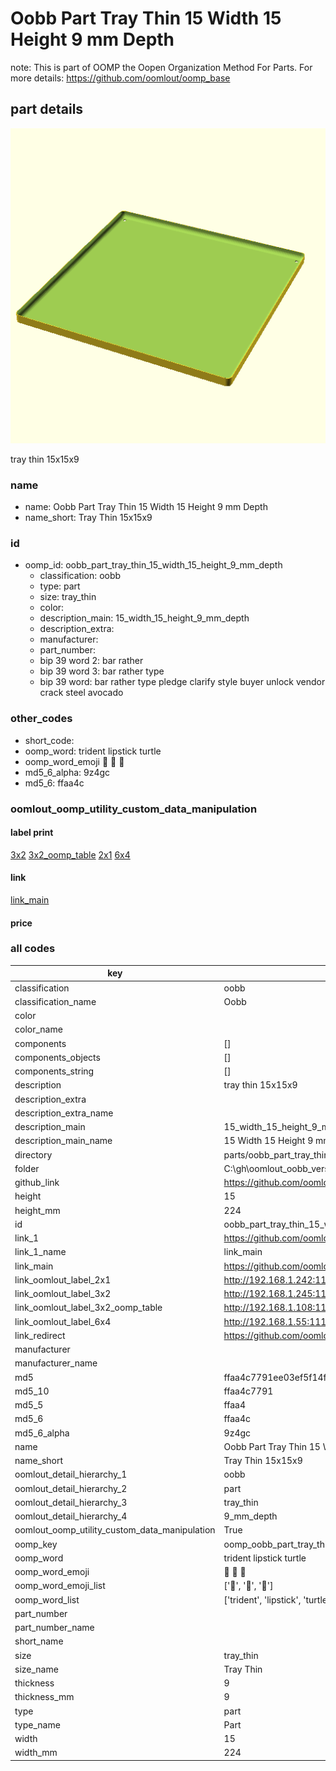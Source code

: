 # Oobb Part Tray Thin 15 Width 15 Height 9 mm Depth  

note: This is part of OOMP the Oopen Organization Method For Parts. For more details: https://github.com/oomlout/oomp_base

##  part details
  

[![](3dpr.png)](3dpr.png)

tray thin 15x15x9



### name
* name: Oobb Part Tray Thin 15 Width 15 Height 9 mm Depth
* name_short: Tray Thin 15x15x9 
### id
* oomp_id: oobb_part_tray_thin_15_width_15_height_9_mm_depth
  * classification: oobb
  * type: part
  * size: tray_thin
  * color: 
  * description_main: 15_width_15_height_9_mm_depth
  * description_extra: 
  * manufacturer: 
  * part_number: 
  * bip 39 word 2: bar rather
  * bip 39 word 3: bar rather type
  * bip 39 word: bar rather type pledge clarify style buyer unlock vendor crack steel avocado

### other_codes
* short_code: 
* oomp_word: trident lipstick turtle
* oomp_word_emoji :trident: :lipstick: :turtle:
* md5_6_alpha: 9z4gc
* md5_6: ffaa4c






### oomlout_oomp_utility_custom_data_manipulation
#### label print
[3x2](http://192.168.1.245:1112/?label=oomp%209z4gc)
[3x2_oomp_table](http://192.168.1.108:1112/?label=oomp%209z4gc)
[2x1](http://192.168.1.242:1112/?label=oomp%209z4gc)
[6x4](http://192.168.1.55:1112/?label=oomp%209z4gc)    

#### link

[link_main](https://github.com/oomlout/oomlout_oobb_version_4_generated_parts/tree/main/navigation_oomp/oobb/part/tray_thin/15_width_15_height_9_mm_depth/part)                              

#### price







### all codes 
| key | value |  
| --- | --- |  
| classification | oobb |  
| classification_name | Oobb |  
| color |  |  
| color_name |  |  
| components | [] |  
| components_objects | [] |  
| components_string | [] |  
| description | tray thin 15x15x9 |  
| description_extra |  |  
| description_extra_name |  |  
| description_main | 15_width_15_height_9_mm_depth |  
| description_main_name | 15 Width 15 Height 9 mm Depth |  
| directory | parts/oobb_part_tray_thin_15_width_15_height_9_mm_depth |  
| folder | C:\gh\oomlout_oobb_version_4_generated_parts\parts\oobb_part_tray_thin_15_width_15_height_9_mm_depth |  
| github_link | https://github.com/oomlout/oomlout_oomp_part_src/tree/main/parts/oobb_part_tray_thin_15_width_15_height_9_mm_depth |  
| height | 15 |  
| height_mm | 224 |  
| id | oobb_part_tray_thin_15_width_15_height_9_mm_depth |  
| link_1 | https://github.com/oomlout/oomlout_oobb_version_4_generated_parts/tree/main/navigation_oomp/oobb/part/tray_thin/15_width_15_height_9_mm_depth/part |  
| link_1_name | link_main |  
| link_main | https://github.com/oomlout/oomlout_oobb_version_4_generated_parts/tree/main/navigation_oomp/oobb/part/tray_thin/15_width_15_height_9_mm_depth/part |  
| link_oomlout_label_2x1 | http://192.168.1.242:1112/?label=oomp%209z4gc |  
| link_oomlout_label_3x2 | http://192.168.1.245:1112/?label=oomp%209z4gc |  
| link_oomlout_label_3x2_oomp_table | http://192.168.1.108:1112/?label=oomp%209z4gc |  
| link_oomlout_label_6x4 | http://192.168.1.55:1112/?label=oomp%209z4gc |  
| link_redirect | https://github.com/oomlout/oomlout_oobb_version_4_generated_parts/tree/main/parts/oobb_tray_thin_15_15_09 |  
| manufacturer |  |  
| manufacturer_name |  |  
| md5 | ffaa4c7791ee03ef5f14fa69d7ac9093 |  
| md5_10 | ffaa4c7791 |  
| md5_5 | ffaa4 |  
| md5_6 | ffaa4c |  
| md5_6_alpha | 9z4gc |  
| name | Oobb Part Tray Thin 15 Width 15 Height 9 mm Depth |  
| name_short | Tray Thin 15x15x9  |  
| oomlout_detail_hierarchy_1 | oobb |  
| oomlout_detail_hierarchy_2 | part |  
| oomlout_detail_hierarchy_3 | tray_thin |  
| oomlout_detail_hierarchy_4 | 9_mm_depth |  
| oomlout_oomp_utility_custom_data_manipulation | True |  
| oomp_key | oomp_oobb_part_tray_thin_15_width_15_height_9_mm_depth |  
| oomp_word | trident lipstick turtle |  
| oomp_word_emoji | :trident: :lipstick: :turtle: |  
| oomp_word_emoji_list | [':trident:', ':lipstick:', ':turtle:'] |  
| oomp_word_list | ['trident', 'lipstick', 'turtle'] |  
| part_number |  |  
| part_number_name |  |  
| short_name |  |  
| size | tray_thin |  
| size_name | Tray Thin |  
| thickness | 9 |  
| thickness_mm | 9 |  
| type | part |  
| type_name | Part |  
| width | 15 |  
| width_mm | 224 |  
